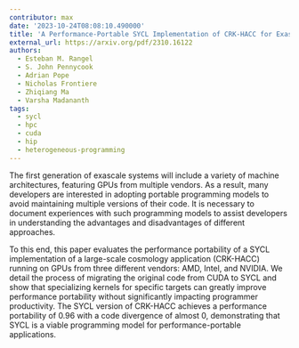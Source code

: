 ```yaml
---
contributor: max
date: '2023-10-24T08:08:10.490000'
title: 'A Performance-Portable SYCL Implementation of CRK-HACC for Exascale'
external_url: https://arxiv.org/pdf/2310.16122
authors:
  - Esteban M. Rangel
  - S. John Pennycook
  - Adrian Pope
  - Nicholas Frontiere
  - Zhiqiang Ma
  - Varsha Madananth
tags:
  - sycl
  - hpc
  - cuda
  - hip
  - heterogeneous-programming
---
```


The first generation of exascale systems will include a variety of machine architectures, featuring GPUs from multiple
vendors. As a result, many developers are interested in adopting portable programming models to avoid maintaining
multiple versions of their code. It is necessary to document experiences with such programming models to assist
developers in understanding the advantages and disadvantages of different approaches.

To this end, this paper evaluates the performance portability of a SYCL implementation of a large-scale cosmology
application (CRK-HACC) running on GPUs from three different vendors: AMD, Intel, and NVIDIA. We detail the process of
migrating the original code from CUDA to SYCL and show that specializing kernels for specific targets can greatly
improve performance portability without significantly impacting programmer productivity. The SYCL version of CRK-HACC
achieves a performance portability of 0.96 with a code divergence of almost 0, demonstrating that SYCL is a viable
programming model for performance-portable applications.
